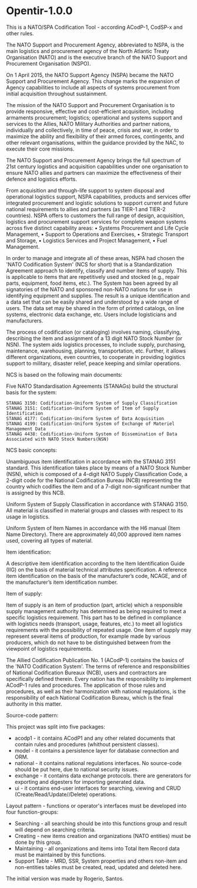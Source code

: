 # Opentir-1.0.0

This is a NATO/SPA Codification Tool - according ACodP-1, CodSP-x and other rules.

The NATO Support and Procurement Agency, abbreviated to NSPA, is the main logistics and procurement agency of the North Atlantic
Treaty Organisation (NATO) and is the executive branch of the NATO Support and Procurement Organisation (NSPO).

On 1 April 2015, the NATO Support Agency (NSPA) became the NATO Support and Procurement Agency. This change marks the expansion
of Agency capabilities to include all aspects of systems procurement from initial acquisition throughout sustainment.

The mission of the NATO Support and Procurement Organisation is to provide responsive, effective and cost-efficient acquisition,
including armaments procurement; logistics; operational and systems support and services to the Allies, NATO Military Authorities
and partner nations, individually and collectively, in time of peace, crisis and war, in order to maximize the ability and
flexibility of their armed forces, contingents, and other relevant organisations, within the guidance provided by the NAC, to
execute their core missions.

The NATO Support and Procurement Agency brings the full spectrum of 21st century logistics and acquisition capabilities under one
organisation to ensure NATO allies and partners can maximize the effectiveness of their defence and logistics efforts.

From acquisition and through-life support to system disposal and operational logistics support, NSPA capabilities, products and
services offer integrated procurement and logistic solutions to support current and future national requirements to allies and
partners (as TIER-1 and TIER-2 countries). NSPA offers to customers the full range of design, acquisition, logistics and
procurement support services for complete weapon systems across five distinct capability areas:
    • Systems Procurement and Life Cycle Management, 
    • Support to Operations and Exercises,
    • Strategic Transport and Storage,
    • Logistics Services and Project Management, 
    • Fuel Management.

In order to manage and integrate all of these areas, NSPA had chosen the 'NATO Codification System' (NCS for short) that is
a Standardization Agreement approach to identify, classify and number items of supply. This is applicable to items that are
repetitively used and stocked (e.g., repair parts, equipment, food items, etc.). The System has been agreed by all signatories
of the NATO and sponsored non-NATO nations for use in identifying equipment and supplies. The result is a unique identification
and a data set that can be easily shared and understood by a wide range of users. The data set may be shared in the form of
printed catalogs, on line systems, electronic data exchange, etc. Users include logisticians and manufacturers.

The process of codification (or cataloging) involves naming, classifying, describing the item and assignment of a 13 digit NATO
Stock Number (or NSN). The system aids logistics processes, to include supply, purchasing, maintenance, warehousing, planning, 
transportation, etc. Further, it allows different organizations, even countries, to cooperate in providing logistics support to
military, disaster relief, peace keeping and similar operations.

NCS is based on the following main documents:

Five NATO Standardisation Agreements (STANAGs) build the structural basis for the system:

    STANAG 3150: Codification-Uniform System of Supply Classification
    STANAG 3151: Codification-Uniform System of Item of Supply Identification
    STANAG 4177: Codification-Uniform System of Data Acquisition
    STANAG 4199: Codification-Uniform System of Exchange of Materiel Management Data
    STANAG 4438: Codification-Uniform System of Dissemination of Data Associated with NATO Stock Numbers(NSN)

NCS basic concepts:

Unambiguous item identification in accordance with the STANAG 3151 standard. This identification takes place by means of a NATO
Stock Number (NSN), which is composed of a 4-digit NATO Supply Classification Code, a 2-digit code for the National Codification
Bureau (NCB) representing the country which codifies the item and of a 7-digit non-significant number that is assigned by this
NCB.

Uniform System of Supply Classification in accordance with STANAG 3150. All material is classified in material groups and classes
with respect to its usage in logistics.

Uniform System of Item Names in accordance with the H6 manual (Item Name Directory). There are approximately 40,000 approved
item names used, covering all types of material.

Item identification:

A descriptive item identification according to the Item Identification Guide (IIG) on the basis of material technical attributes
specification. A reference item identification on the basis of the manufacturer’s code, NCAGE, and of the manufacturer’s item
identification number.

Item of supply:

Item of supply is an item of production (part, article) which a responsible supply management authority has determined as being
required to meet a specific logistics requirement. This part has to be defined in compliance with logistics needs (transport,
usage, features, etc.) to meet all logistics requirements with the possibility of repeated usage. One item of supply may
represent several items of production, for example made by various producers, which do not have to be distinguished between from
the viewpoint of logistics requirements.

The Allied Codification Publication No. 1 (ACodP-1) contains the basics of the 'NATO Codification System'. The terms of reference
and responsibilities of National Codification Bureaux (NCB), users and contractors are specifically defined therein. Every
nation has the responsibility to implement ACodP-1 rules and procedures. The application of those rules and procedures, as well
as their harmonization with national regulations, is the responsibility of each National Codification Bureau, which is the final
authority in this matter.

Source-code pattern:

This project was split into five packages:

- acodp1 -   it contains ACodP1 and any other related documents that contain rules and procedures (whithout persistent classes).
- model -    it contains a persistence layer for database connection and ORM.
- national - it contains national regulations interfaces. No source-code should be put here, due to national security issues.
- exchange - it contains data exchange protocols. there are generators for exporting and digesters for importing generated data.
- ui -       it contains end-user interfaces for searching, viewing and CRUD (Create/Read/Update//Delete) operations.


Layout pattern - functions or operator's interfaces must be developed into four function-groups:

- Searching - all searching should be into this functions group and result will depend on searching criteria.
- Creating - new items creation and organizations (NATO entities) must be done by this group.
- Maintaining - all organizations and items into Total Item Record data must be maintained by this functions.
- Support Table - MRD, SSR, System properties and others non-item and non-entities tables must be created, read, updated and deleted here.


The initial version was made by Rogerio, Santos.
